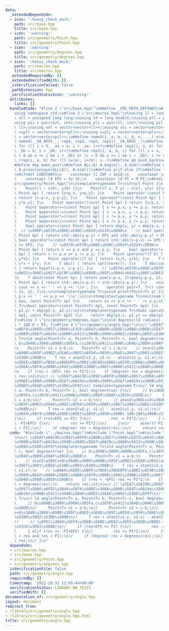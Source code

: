```yaml
---
data:
  _extendedDependsOn:
  - icon: ':heavy_check_mark:'
    path: src/base.hpp
    title: src/base.hpp
  - icon: ':warning:'
    path: src/geometry/Point.hpp
    title: src/geometry/Point.hpp
  - icon: ':warning:'
    path: src/geometry/degrees.hpp
    title: src/geometry/degrees.hpp
  - icon: ':heavy_check_mark:'
    path: src/macros.hpp
    title: src/macros.hpp
  _extendedRequiredBy: []
  _extendedVerifiedWith: []
  _isVerificationFailed: false
  _pathExtension: hpp
  _verificationStatusIcon: ':warning:'
  attributes:
    links: []
  bundledCode: "#line 2 \"src/base.hpp\"\n#define _USE_MATH_DEFINES\n#include <bits/stdc++.h>\n\
    using namespace std;\n#line 3 \"src/macros.hpp\"\n\nusing ll = long long;\nusing\
    \ ull = unsigned long long;\nusing ld = long double;\nusing pll = pair<ll, ll>;\n\
    using pii = pair<int, int>;\nusing pli = pair<ll, int>;\nusing pil = pair<int,\
    \ ll>;\nusing vvl = vector<vector<ll>>;\nusing vvi = vector<vector<int>>;\nusing\
    \ vvpll = vector<vector<pll>>;\nusing vvpli = vector<vector<pli>>;\nusing vvpil\
    \ = vector<vector<pil>>;\n#define name4(i, a, b, c, d, e, ...) e\n#define rep(...)\
    \ name4(__VA_ARGS__, rep4, rep3, rep2, rep1)(__VA_ARGS__)\n#define rep1(i, a)\
    \ for (ll i = 0, _aa = a; i < _aa; i++)\n#define rep2(i, a, b) for (ll i = a,\
    \ _bb = b; i < _bb; i++)\n#define rep3(i, a, b, c) for (ll i = a, _bb = b; (c\
    \ > 0 && a <= i && i < _bb) or (c < 0 && a >= i && i > _bb); i += c)\n#define\
    \ rrep(i, a, b) for (ll i=(a); i>(b); i--)\n#define pb push_back\n#define eb emplace_back\n\
    #define mkp make_pair\n#define ALL(A) A.begin(), A.end()\n#define UNIQUE(A) sort(ALL(A)),\
    \ A.erase(unique(ALL(A)), A.end())\n#define elif else if\n#define tostr to_string\n\
    \n#ifndef CONSTANTS\n    constexpr ll INF = 1e18;\n    constexpr int MOD = 1000000007;\n\
    \    constexpr ld EPS = 1e-10;\n    constexpr ld PI = M_PI;\n#endif\n#line 3 \"\
    src/geometry/Point.hpp\"\n\ntemplate<typename T>\nstruct Point {\n    T x, y;\n\
    \    Point() : x(0), y(0) {}\n    Point(T x, T y) : x(x), y(y) {}\n    Point operator+(const\
    \ Point &p) { return {x+p.x, y+p.y}; }\n    Point operator-(const Point &p) {\
    \ return {x-p.x, y-p.y}; }\n    Point operator*(const Point &p) { return {x*p.x,\
    \ y*p.y}; }\n    Point operator/(const Point &p) { return {x/p.x, y/p.y}; }\n\
    \    Point &operator+=(const Point &p) { x += p.x, y += p.y; return *this; }\n\
    \    Point &operator-=(const Point &p) { x -= p.x, y -= p.y; return *this; }\n\
    \    Point &operator*=(const Point &p) { x *= p.x, y *= p.y; return *this; }\n\
    \    Point &operator/=(const Point &p) { x /= p.x, y /= p.y; return *this; }\n\
    \    bool operator<(const Point &p) { return mkp(x, y) < mkp(p.x, p.y); }\n  \
    \  // \u5B9F\u6570\u306E\u540C\u5024\u5224\u5B9A\n    // bool operator==(const\
    \ Point &p) { return std::abs(x-p.x) < EPS and std::abs(y-p.y) < EPS; }\n    //\
    \ bool operator!=(const Point &p) { return std::abs(x-p.x) >= EPS or std::abs(y-p.y)\
    \ >= EPS; }\n    // \u6574\u6570\u306E\u540C\u5024\u5224\u5B9A\n    bool operator==(const\
    \ Point &p) { return x == p.x and y == p.y; }\n    bool operator!=(const Point\
    \ &p) { return x != p.x or y != p.y; }\n    Point operator*(T k) { return {x*k,\
    \ y*k}; }\n    Point operator/(T k) { return {x/k, y/k}; }\n    T norm() { return\
    \ x*x + y*y; }\n    T abs() { return sqrt(norm()); }\n    T abs(const Point &p)\
    \ { return hypot(x-p.x, y-p.y); }\n    // \u6574\u6570\u306E\u307E\u307E\u8DDD\
    \u96E2\u306E\u5927\u5C0F\u3092\u898B\u305F\u3044\u6642\u306F\u3053\u3063\u3061\
    \n    T abs2(const Point &p) { return pow(x-p.x, 2)+pow(y-p.y, 2); }\n    T manhattan(const\
    \ Point &p) { return std::abs(x-p.x) + std::abs(y-p.y); }\n    void print() {\
    \ cout << x << ' ' << y << '\\n'; }\n    operator pair<T, T>() const { return\
    \ {x, y}; }\n};\n\ntemplate<typename T>\nvoid print(Point<T> p) {\n    cout <<\
    \ p.x << ' ' << p.y << '\\n';\n}\n\ntemplate<typename T>\nostream &operator<<(ostream\
    \ &os, const Point<T> &p) {\n    return os << p.x << ' ' << p.y;\n}\n\ntemplate<typename\
    \ T>\nbool operator<(const Point<T> &p1, const Point<T> &p2) {\n    return mkp(p1.x,\
    \ p1.y) < mkp(p2.x, p2.y);\n}\n\ntemplate<typename T>\nbool operator==(const Point<T>\
    \ &p1, const Point<T> &p2) {\n    return mkp(p1.x, p1.y) == mkp(p2.x, p2.y);\n\
    }\n#line 3 \"src/geometry/degrees.hpp\"\n\nld degrees(ld radians) { return radians\
    \ * 180.0 / PI; }\n#line 4 \"src/geometry/angle.hpp\"\n\n// \u5EA7\u6A19b\u3092\
    \u8EF8\u306B\u3057\u3066\u53CD\u6642\u8A08\u56DE\u308A\u306B\u5EA7\u6A19a\u304B\
    \u3089\u5EA7\u6A19c\u306B\u5411\u304B\u3046\u89D2\u5EA6\u3092\u53D6\u5F97\ntemplate<typename\
    \ T>\nld angle(Point<T> a, Point<T> b, Point<T> c, bool degree=true) {\n    //\
    \ b\u304B\u3089\u898B\u305Fa,c\u3078\u5411\u304B\u3046\u30D9\u30AF\u30C8\u30EB\
    \n    Point<T> v1 = a-b;\n    Point<T> v2 = c-b;\n    // atan2\u304Cx=0\u304B\u3089\
    \u898B\u305F\u89D2\u5EA6\u3092\u8FD4\u3059\u306E\u3067\u3001\u5DEE\u5206\u3092\
    \u53D6\u308B\n    T res = atan2(v2.y, v2.x) - atan2(v1.y, v1.x);\n    // \u8AA4\
    \u5DEE\u5BFE\u7B56\u306EEPS\u3001\u8CA0\u306E\u6570\u306A\u3089\u6642\u8A08\u56DE\
    \u308A\u5074\u306B\u3042\u308B\u306E\u3067\u9006\u5411\u304D\u306B\u3059\u308B\
    \n    if (res < -EPS) res += PI*2;\n    if (degree) res = degrees(res);\n    return\
    \ res;\n}\n\n// // \u5EA7\u6A19b\u3092\u8EF8\u306B\u3057\u3066\u8FD1\u3044\u5074\
    \u56DE\u308A\u306B\u5EA7\u6A19a\u304B\u3089\u5EA7\u6A19c\u306B\u5411\u304B\u3046\
    \u89D2\u5EA6\u3092\u53D6\u5F97\n// template<typename T>\n// ld angle(Point<T>\
    \ a, Point<T> b, Point<T> c, bool degree=true) {\n//     // b\u304B\u3089\u898B\
    \u305Fa,c\u3078\u5411\u304B\u3046\u30D9\u30AF\u30C8\u30EB\n//     Point<T> v1\
    \ = a-b;\n//     Point<T> v2 = c-b;\n//     // atan2\u304Cx=0\u304B\u3089\u898B\
    \u305F\u89D2\u5EA6\u3092\u8FD4\u3059\u306E\u3067\u3001\u5DEE\u5206\u3092\u53D6\
    \u308B\n//     T res = atan2(v2.y, v2.x) - atan2(v1.y, v1.x);\n//     // \u8FD1\
    \u3044\u5074\u306B\u56DE\u8EE2\u3055\u305B\u308B(-180~180\u306B\u53CE\u3081\u308B\
    )\n//     if (res+EPS >= PI) {\n//         res -= PI*2;\n//     } elif (res <=\
    \ -PI+EPS) {\n//         res += PI*2;\n//     }\n//     assert(-PI < res and res\
    \ < PI);\n//     if (degree) res = degrees(res);\n//     return res;\n// }\n"
  code: "#include \"../macros.hpp\"\n#include \"Point.hpp\"\n#include \"degrees.hpp\"\
    \n\n// \u5EA7\u6A19b\u3092\u8EF8\u306B\u3057\u3066\u53CD\u6642\u8A08\u56DE\u308A\
    \u306B\u5EA7\u6A19a\u304B\u3089\u5EA7\u6A19c\u306B\u5411\u304B\u3046\u89D2\u5EA6\
    \u3092\u53D6\u5F97\ntemplate<typename T>\nld angle(Point<T> a, Point<T> b, Point<T>\
    \ c, bool degree=true) {\n    // b\u304B\u3089\u898B\u305Fa,c\u3078\u5411\u304B\
    \u3046\u30D9\u30AF\u30C8\u30EB\n    Point<T> v1 = a-b;\n    Point<T> v2 = c-b;\n\
    \    // atan2\u304Cx=0\u304B\u3089\u898B\u305F\u89D2\u5EA6\u3092\u8FD4\u3059\u306E\
    \u3067\u3001\u5DEE\u5206\u3092\u53D6\u308B\n    T res = atan2(v2.y, v2.x) - atan2(v1.y,\
    \ v1.x);\n    // \u8AA4\u5DEE\u5BFE\u7B56\u306EEPS\u3001\u8CA0\u306E\u6570\u306A\
    \u3089\u6642\u8A08\u56DE\u308A\u5074\u306B\u3042\u308B\u306E\u3067\u9006\u5411\
    \u304D\u306B\u3059\u308B\n    if (res < -EPS) res += PI*2;\n    if (degree) res\
    \ = degrees(res);\n    return res;\n}\n\n// // \u5EA7\u6A19b\u3092\u8EF8\u306B\
    \u3057\u3066\u8FD1\u3044\u5074\u56DE\u308A\u306B\u5EA7\u6A19a\u304B\u3089\u5EA7\
    \u6A19c\u306B\u5411\u304B\u3046\u89D2\u5EA6\u3092\u53D6\u5F97\n// template<typename\
    \ T>\n// ld angle(Point<T> a, Point<T> b, Point<T> c, bool degree=true) {\n//\
    \     // b\u304B\u3089\u898B\u305Fa,c\u3078\u5411\u304B\u3046\u30D9\u30AF\u30C8\
    \u30EB\n//     Point<T> v1 = a-b;\n//     Point<T> v2 = c-b;\n//     // atan2\u304C\
    x=0\u304B\u3089\u898B\u305F\u89D2\u5EA6\u3092\u8FD4\u3059\u306E\u3067\u3001\u5DEE\
    \u5206\u3092\u53D6\u308B\n//     T res = atan2(v2.y, v2.x) - atan2(v1.y, v1.x);\n\
    //     // \u8FD1\u3044\u5074\u306B\u56DE\u8EE2\u3055\u305B\u308B(-180~180\u306B\
    \u53CE\u3081\u308B)\n//     if (res+EPS >= PI) {\n//         res -= PI*2;\n//\
    \     } elif (res <= -PI+EPS) {\n//         res += PI*2;\n//     }\n//     assert(-PI\
    \ < res and res < PI);\n//     if (degree) res = degrees(res);\n//     return\
    \ res;\n// }\n"
  dependsOn:
  - src/macros.hpp
  - src/base.hpp
  - src/geometry/Point.hpp
  - src/geometry/degrees.hpp
  isVerificationFile: false
  path: src/geometry/angle.hpp
  requiredBy: []
  timestamp: '2022-10-31 12:05:44+09:00'
  verificationStatus: LIBRARY_NO_TESTS
  verifiedWith: []
documentation_of: src/geometry/angle.hpp
layout: document
redirect_from:
- /library/src/geometry/angle.hpp
- /library/src/geometry/angle.hpp.html
title: src/geometry/angle.hpp
---
```

